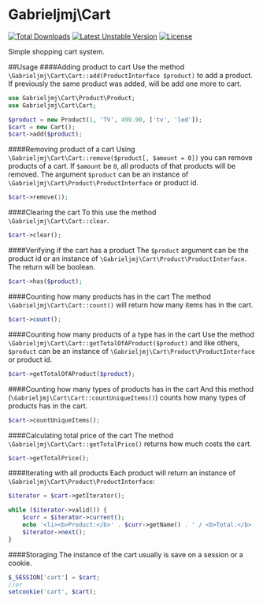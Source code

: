 Gabrieljmj\Cart
===============
[![Total Downloads](https://img.shields.io/packagist/dt/gabrieljmj/cart.svg?style=flat-square)](https://packagist.org/packages/gabrieljmj/cart) [![Latest Unstable Version](https://poser.pugx.org/gabrieljmj/cart/v/unstable.png)](https://packagist.org/packages/gabrieljmj/cart) [![License](https://poser.pugx.org/gabrieljmj/cart/license.png)](https://packagist.org/packages/gabrieljmj/cart)

Simple shopping cart system.

##Usage
####Adding product to cart
Use the method ```\Gabrieljmj\Cart\Cart::add(ProductInterface $product)``` to add a product. If previously the same product was added, will be add one more to cart.
```php
use Gabrieljmj\Cart\Product\Product;
use Gabrieljmj\Cart\Cart;

$product = new Product(1, 'TV', 499.90, ['tv', 'led']);
$cart = new Cart();
$cart->add($product);
```
####Removing product of a cart
Using ```\Gabrieljmj\Cart\Cart::remove($product[, $amount = 0])``` you can remove products of a cart. If ```$amount``` be ```0```, all products of that products will be removed. The argument ```$product``` can be an instance of ```\Gabrieljmj\Cart\Product\ProductInterface``` or product id.
```php
$cart->remove(1);
```

####Clearing the cart
To this use the method ```\Gabrieljmj\Cart\Cart::clear```.
```php
$cart->clear();
```

####Verifying if the cart has a product
The ```$product``` argument can be the product id or an instance of ```\Gabrieljmj\Cart\Product\ProductInterface```. The return will be boolean.
```php
$cart->has($product);
```

####Counting how many products has in the cart
The method ```\Gabrieljmj\Cart\Cart::count()``` will return how many items has in the cart.
```php
$cart->count();
```

####Counting how many products of a type has in the cart
Use the method ```\Gabrieljmj\Cart\Cart::getTotalOfAProduct($product)``` and like others, ```$product``` can be an instance of ```\Gabrieljmj\Cart\Product\ProductInterface``` or product id.
```php
$cart->getTotalOfAProduct($product);
```

####Counting how many types of products has in the cart
And this method (```\Gabrieljmj\Cart\Cart::countUniqueItems()```) counts how many types of products has in the cart.
```php
$cart->countUniqueItems();
```

####Calculating total price of the cart
The method ```\Gabrieljmj\Cart\Cart::getTotalPrice()``` returns how much costs the cart.
```php
$cart->getTotalPrice();
```

####Iterating with all products
Each product will return an instance of ```\Gabrieljmj\Cart\Product\ProductInterface```:
```php
$iterator = $cart->getIterator();

while ($iterator->valid()) {
    $curr = $iterator->current();
    echo '<li><b>Product:</b>' . $curr->getName() . ' / <b>Total:</b> ' . $cart->getTotalOfAProduct($curr) . '</li>';
    $iterator->next();
}
```
####Storaging
The instance of the cart usually is save on a session or a cookie.
```php
$_SESSION['cart'] = $cart;
//or
setcookie('cart', $cart);
```